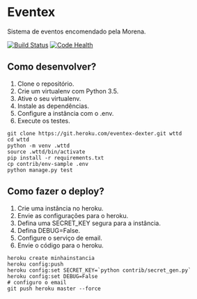 # Eventex

Sistema de eventos encomendado pela Morena.

[![Build Status](https://travis-ci.org/mshmeirelles/eventex.svg?branch=master)](https://travis-ci.org/mshmeirelles/eventex)
[![Code Health](https://landscape.io/github/aurelh/eventex/master/landscape.svg?style=flat)](https://landscape.io/github/aurelh/eventex/master)

## Como desenvolver?

1. Clone o repositório.
2. Crie um virtualenv com Python 3.5.
3. Ative o seu virtualenv.
4. Instale as dependências.
5. Configure a instância com o .env.
6. Execute os testes.

```console
git clone https://git.heroku.com/eventex-dexter.git wttd
cd wttd
python -m venv .wttd
source .wttd/bin/activate
pip install -r requirements.txt
cp contrib/env-sample .env
python manage.py test
```

## Como fazer o deploy?

1. Crie uma instância no heroku.
2. Envie as configurações para o heroku.
3. Defina uma SECRET_KEY segura para a instância.
4. Defina DEBUG=False.
5. Configure o serviço de email.
6. Envie o código para o heroku.

```console
heroku create minhainstancia
heroku config:push
heroku config:set SECRET_KEY=`python contrib/secret_gen.py`
heroku config:set DEBUG=False
# configuro o email
git push heroku master --force
```